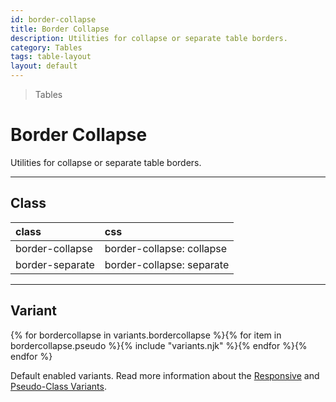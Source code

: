```yaml
---
id: border-collapse
title: Border Collapse
description: Utilities for collapse or separate table borders.
category: Tables
tags: table-layout
layout: default
---
```


> Tables

# Border Collapse

Utilities for collapse or separate table borders.

---

## Class

| <span class="px-3 py-1 text-white (dark)text-charcoal-100 bg-charcoal-100 (dark)bg-gray-600 rounded-full">class</span> | <span class="px-3 py-1 text-white (dark)text-charcoal-100 bg-charcoal-100 (dark)bg-gray-600 rounded-full">css</span> |
|:--|:--|
| border-collapse | border-collapse: collapse |
| border-separate | border-collapse: separate |

---

## Variant

<y class="flex flex-gap-2 flex-wrap justify-start items-center">{% for bordercollapse in variants.bordercollapse %}{% for item in bordercollapse.pseudo %}{% include "variants.njk" %}{% endfor %}{% endfor %}</y>

Default enabled variants. Read more information about the [Responsive](/responsive) and [Pseudo-Class Variants](/pseudo-class-variants/).

